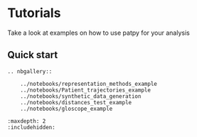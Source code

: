 # Tutorials

Take a look at examples on how to use patpy for your analysis

## Quick start

```{eval-rst}
.. nbgallery::

    ../notebooks/representation_methods_example
    ../notebooks/Patient_trajectories_example
    ../notebooks/synthetic_data_generation
    ../notebooks/distances_test_example
    ../notebooks/gloscope_example
```

```{toctree}
:maxdepth: 2
:includehidden:
```

